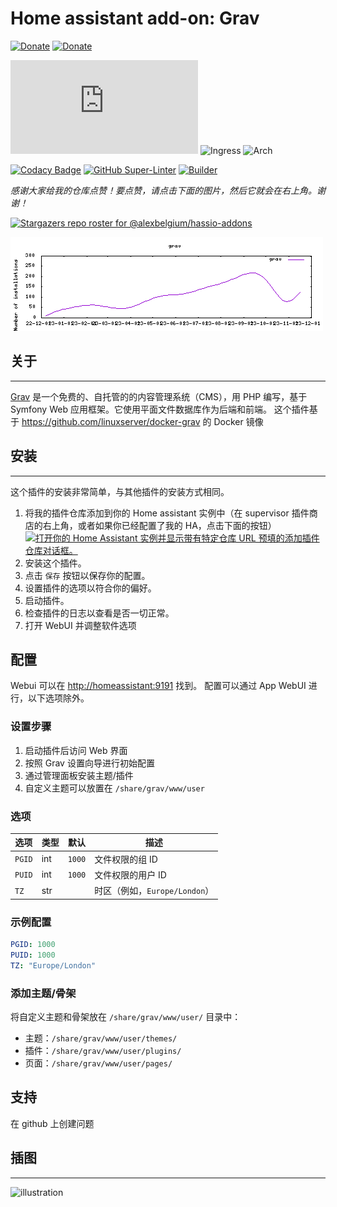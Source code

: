# Home assistant add-on: Grav

[![Donate][donation-badge]](https://www.buymeacoffee.com/alexbelgium)
[![Donate][paypal-badge]](https://www.paypal.com/donate/?hosted_button_id=DZFULJZTP3UQA)

![Version](https://img.shields.io/badge/dynamic/json?label=版本&query=%24.version&url=https%3A%2F%2Fraw.githubusercontent.com%2Falexbelgium%2Fhassio-addons%2Fmaster%2Fgrav%2Fconfig.json)
![Ingress](https://img.shields.io/badge/dynamic/json?label=Ingress&query=%24.ingress&url=https%3A%2F%2Fraw.githubusercontent.com%2Falexbelgium%2Fhassio-addons%2Fmaster%2Fgrav%2Fconfig.json)
![Arch](https://img.shields.io/badge/dynamic/json?color=success&label=Arch&query=%24.arch&url=https%3A%2F%2Fraw.githubusercontent.com%2Falexbelgium%2Fhassio-addons%2Fmaster%2Fgrav%2Fconfig.json)

[![Codacy Badge](https://app.codacy.com/project/badge/Grade/9c6cf10bdbba45ecb202d7f579b5be0e)](https://www.codacy.com/gh/alexbelgium/hassio-addons/dashboard?utm_source=github.com&utm_medium=referral&utm_content=alexbelgium/hassio-addons&utm_campaign=Badge_Grade)
[![GitHub Super-Linter](https://img.shields.io/github/actions/workflow/status/alexbelgium/hassio-addons/weekly-supelinter.yaml?label=Lint%20code%20base)](https://github.com/alexbelgium/hassio-addons/actions/workflows/weekly-supelinter.yaml)
[![Builder](https://img.shields.io/github/actions/workflow/status/alexbelgium/hassio-addons/onpush_builder.yaml?label=Builder)](https://github.com/alexbelgium/hassio-addons/actions/workflows/onpush_builder.yaml)

[donation-badge]: https://img.shields.io/badge/Buy%20me%20a%20coffee%20(no%20paypal)-%23d32f2f?logo=buy-me-a-coffee&style=flat&logoColor=white
[paypal-badge]: https://img.shields.io/badge/Buy%20me%20a%20coffee%20with%20Paypal-0070BA?logo=paypal&style=flat&logoColor=white

_感谢大家给我的仓库点赞！要点赞，请点击下面的图片，然后它就会在右上角。谢谢！_

[![Stargazers repo roster for @alexbelgium/hassio-addons](https://raw.githubusercontent.com/alexbelgium/hassio-addons/master/.github/stars2.svg)](https://github.com/alexbelgium/hassio-addons/stargazers)

![downloads evolution](https://raw.githubusercontent.com/alexbelgium/hassio-addons/master/grav/stats.png)

## 关于

---

[Grav](https://getgrav.org) 是一个免费的、自托管的的内容管理系统（CMS），用 PHP 编写，基于 Symfony  Web 应用框架。它使用平面文件数据库作为后端和前端。
这个插件基于 https://github.com/linuxserver/docker-grav 的 Docker 镜像

## 安装

---

这个插件的安装非常简单，与其他插件的安装方式相同。

1. 将我的插件仓库添加到你的 Home assistant 实例中（在 supervisor 插件商店的右上角，或者如果你已经配置了我的 HA，点击下面的按钮）
   [![打开你的 Home Assistant 实例并显示带有特定仓库 URL 预填的添加插件仓库对话框。](https://my.home-assistant.io/badges/supervisor_add_addon_repository.svg)](https://my.home-assistant.io/redirect/supervisor_add_addon_repository/?repository_url=https%3A%2F%2Fgithub.com%2Falexbelgium%2Fhassio-addons)
1. 安装这个插件。
1. 点击 `保存` 按钮以保存你的配置。
1. 设置插件的选项以符合你的偏好。
1. 启动插件。
1. 检查插件的日志以查看是否一切正常。
1. 打开 WebUI 并调整软件选项

## 配置

Webui 可以在 <http://homeassistant:9191> 找到。
配置可以通过 App WebUI 进行，以下选项除外。

### 设置步骤

1. 启动插件后访问 Web 界面
2. 按照 Grav 设置向导进行初始配置
3. 通过管理面板安装主题/插件
4. 自定义主题可以放置在 `/share/grav/www/user`

### 选项

| 选项 | 类型 | 默认 | 描述 |
|------|------|------|------|
| `PGID` | int | `1000` | 文件权限的组 ID |
| `PUID` | int | `1000` | 文件权限的用户 ID |
| `TZ` | str | | 时区（例如，`Europe/London`） |

### 示例配置

```yaml
PGID: 1000
PUID: 1000
TZ: "Europe/London"
```

### 添加主题/骨架

将自定义主题和骨架放在 `/share/grav/www/user/` 目录中：
- 主题：`/share/grav/www/user/themes/`
- 插件：`/share/grav/www/user/plugins/`
- 页面：`/share/grav/www/user/pages/`

## 支持

在 github 上创建问题

## 插图

---

![illustration](https://getgrav.org/user/pages/01.tour/_easy-to-use/001-dashboard.png)

[repository]: https://github.com/alexbelgium/hassio-addons